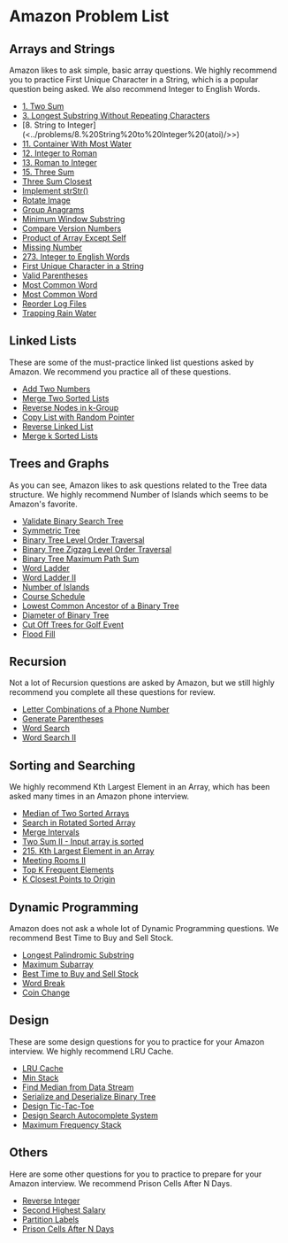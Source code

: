 # Amazon Problem List

## Arrays and Strings

Amazon likes to ask simple, basic array questions. We highly recommend you to practice First Unique Character in a String, which is a popular question being asked. We also recommend Integer to English Words.

- [1. Two Sum](../problems/1.%20Two%20Sum/)
- [3. Longest Substring Without Repeating Characters](../problems/3.%20Longest%20Substring%20Without%20Repeating%20Characters/)
- [8. String to Integer](<../problems/8.%20String%20to%20Integer%20(atoi)/>>)
- [11. Container With Most Water](../problems/11.%20Container%20With%20Most%20Water/)
- [12. Integer to Roman](../problems/12.%20Integer%20to%20Roman/)
- [13. Roman to Integer](../problems/13.%20Roman%20to%20Integer/)
- [15. Three Sum](../problems/15.%20Three%20Sum/)
- [Three Sum Closest](../problems/)
- [Implement strStr()](../problems/)
- [Rotate Image](../problems/)
- [Group Anagrams](../problems/)
- [Minimum Window Substring](../problems/)
- [Compare Version Numbers](../problems/)
- [Product of Array Except Self](../problems/)
- [Missing Number](../problems/)
- [273. Integer to English Words](../problems/273.%20Integer%20to%20English%20Words/)
- [First Unique Character in a String](../problems/)
- [Valid Parentheses](../problems/)
- [Most Common Word](../problems/)
- [Most Common Word](../problems/)
- [Reorder Log Files](../problems/)
- [Trapping Rain Water](../problems/)

## Linked Lists

These are some of the must-practice linked list questions asked by Amazon. We recommend you practice all of these questions.

- [Add Two Numbers](../problems/)
- [Merge Two Sorted Lists](../problems/)
- [Reverse Nodes in k-Group](../problems/)
- [Copy List with Random Pointer](../problems/)
- [Reverse Linked List](../problems/)
- [Merge k Sorted Lists](../problems/)

## Trees and Graphs

As you can see, Amazon likes to ask questions related to the Tree data structure. We highly recommend Number of Islands which seems to be Amazon's favorite.

- [Validate Binary Search Tree](../problems/)
- [Symmetric Tree](../problems/)
- [Binary Tree Level Order Traversal](../problems/)
- [Binary Tree Zigzag Level Order Traversal](../problems/)
- [Binary Tree Maximum Path Sum](../problems/)
- [Word Ladder](../problems/)
- [Word Ladder II](../problems/)
- [Number of Islands](../problems/)
- [Course Schedule](../problems/)
- [Lowest Common Ancestor of a Binary Tree](../problems/)
- [Diameter of Binary Tree](../problems/)
- [Cut Off Trees for Golf Event](../problems/)
- [Flood Fill](../problems/)

## Recursion

Not a lot of Recursion questions are asked by Amazon, but we still highly recommend you complete all these questions for review.

- [Letter Combinations of a Phone Number](../problems/)
- [Generate Parentheses](../problems/)
- [Word Search](../problems/)
- [Word Search II](../problems/)

## Sorting and Searching

We highly recommend Kth Largest Element in an Array, which has been asked many times in an Amazon phone interview.

- [Median of Two Sorted Arrays](../problems/)
- [Search in Rotated Sorted Array](../problems/)
- [Merge Intervals](../problems/)
- [Two Sum II - Input array is sorted](../problems/)
- [215. Kth Largest Element in an Array](../problems/215.%20Kth%20Largest%20Element%20in%20an%20Array/)
- [Meeting Rooms II](../problems/)
- [Top K Frequent Elements](../problems/)
- [K Closest Points to Origin](../problems/)

## Dynamic Programming

Amazon does not ask a whole lot of Dynamic Programming questions. We recommend Best Time to Buy and Sell Stock.

- [Longest Palindromic Substring](../problems/)
- [Maximum Subarray](../problems/)
- [Best Time to Buy and Sell Stock](../problems/)
- [Word Break](../problems/)
- [Coin Change](../problems/)

## Design

These are some design questions for you to practice for your Amazon interview. We highly recommend LRU Cache.

- [LRU Cache](../problems/)
- [Min Stack](../problems/)
- [Find Median from Data Stream](../problems/)
- [Serialize and Deserialize Binary Tree](../problems/)
- [Design Tic-Tac-Toe](../problems/)
- [Design Search Autocomplete System](../problems/)
- [Maximum Frequency Stack](../problems/)

## Others

Here are some other questions for you to practice to prepare for your Amazon interview. We recommend Prison Cells After N Days.

- [Reverse Integer](../problems/)
- [Second Highest Salary](../problems/)
- [Partition Labels](../problems/)
- [Prison Cells After N Days](../problems/)
